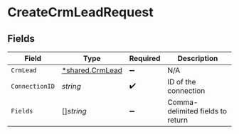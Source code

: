 # CreateCrmLeadRequest


## Fields

| Field                                             | Type                                              | Required                                          | Description                                       |
| ------------------------------------------------- | ------------------------------------------------- | ------------------------------------------------- | ------------------------------------------------- |
| `CrmLead`                                         | [*shared.CrmLead](../../models/shared/crmlead.md) | :heavy_minus_sign:                                | N/A                                               |
| `ConnectionID`                                    | *string*                                          | :heavy_check_mark:                                | ID of the connection                              |
| `Fields`                                          | []*string*                                        | :heavy_minus_sign:                                | Comma-delimited fields to return                  |